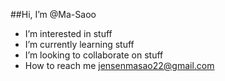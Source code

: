 ##Hi, I’m @Ma-Saoo
-  I’m interested in stuff
-  I’m currently learning stuff
-  I’m looking to collaborate on stuff
-  How to reach me jensenmasao22@gmail.com

<!---
Ma-Saoo/Ma-Saoo is a ✨ special ✨ repository because its `README.md` (this file) appears on your GitHub profile.
You can click the Preview link to take a look at your changes.
--->
